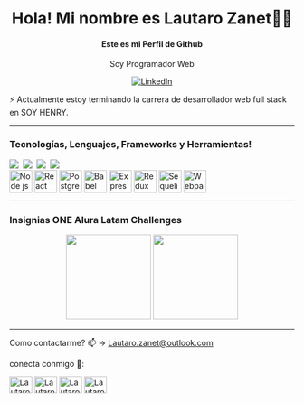 <h1 align='center'> Hola! Mi nombre es Lautaro Zanet👨‍💻 </h1>
<div align="center"><h4>Este es mi Perfil de Github</h4>

<p align='center'>
Soy Programador Web</b> 
</p></div>

<div align="center">

<a href="https://www.linkedin.com/in/lautarozanet/" target="_blank"><img src="https://img.shields.io/badge/LinkedIn-%230077B5.svg?&style=flat-square&logo=linkedin&logoColor=white" alt="LinkedIn"></a>

</div>

⚡ Actualmente estoy terminando la carrera de desarrollador web full stack en SOY HENRY.

---
###  Tecnologías, Lenguajes, Frameworks y Herramientas!

<p >
  <img src="https://img.shields.io/badge/html5%20-%23e34f26.svg?&style=for-the-badge&logo=html5&logoColor=white" />&nbsp;&nbsp;<img src="https://img.shields.io/badge/CSS3-1572B6?&style=for-the-badge&logo=css3&logoColor=white" />&nbsp;&nbsp;<img src="https://img.shields.io/badge/JavaScript-F7DF1E?style=for-the-badge&logo=javascript&logoColor=black" />&nbsp;&nbsp;<img src="https://img.shields.io/badge/Git-F05032?style=for-the-badge&logo=git&logoColor=white">
 <br>
 <img align="center" height="40" width="40" src="https://cdn.jsdelivr.net/gh/devicons/devicon/icons/nodejs/nodejs-original-wordmark.svg" title="Node js" alt="Node js"/>
<img align="center" height="40" width="40" src="https://cdn.jsdelivr.net/gh/devicons/devicon/icons/react/react-original.svg" title="React" alt="React"/>
<img align="center" height="40" width="40" src="https://cdn.jsdelivr.net/gh/devicons/devicon/icons/postgresql/postgresql-original.svg" title="postgresql" alt="Postgresql"/>
<img align="center" height="40" width="40" src="https://cdn.jsdelivr.net/gh/devicons/devicon/icons/babel/babel-original.svg" title="Babel" alt="Babel"/>
<img align="center" height="40" width="40" src="https://cdn.jsdelivr.net/gh/devicons/devicon/icons/express/express-original.svg" title="Express" alt="Express"/>
<img align="center" height="40" width="40" src="https://cdn.jsdelivr.net/gh/devicons/devicon/icons/redux/redux-original.svg" title="Redux" alt="Redux"/>
<img align="center" height="40" width="40" src="https://cdn.jsdelivr.net/gh/devicons/devicon/icons/sequelize/sequelize-original.svg" title="Sequelize" alt="Sequelize"/>
<img align="center" height="40" width="40" src="https://cdn.jsdelivr.net/gh/devicons/devicon/icons/webpack/webpack-original.svg" title="Webpack" alt="Webpack"/>
  
---

###  Insignias ONE Alura Latam Challenges

<p align="center"><img  width="150"  src="https://user-images.githubusercontent.com/89808639/172972842-0bf8d44c-eb7c-47c6-81e8-9d5460d57d1a.png">
<img  width="150" src="https://user-images.githubusercontent.com/89808639/172972855-67c89cc5-4c62-4187-a838-78a33c676208.png"></p>

---

Como contactarme? 📫 -> Lautaro.zanet@outlook.com

conecta conmigo 💬:

<p align="left">
<a href="https://twitter.com/z_lautaro" target="blank"><img align="center" src="https://raw.githubusercontent.com/rahuldkjain/github-profile-readme-generator/master/src/images/icons/Social/twitter.svg" alt="LautaroZanet" height="30" width="40" /></a>
<a href="https://linkedin.com/in/lautarozanet" target="blank"><img align="center" src="https://raw.githubusercontent.com/rahuldkjain/github-profile-readme-generator/master/src/images/icons/Social/linked-in-alt.svg" alt="LautaroZanet" height="30" width="40" /></a>
<a href="https://www.facebook.com/profile.php?id=100001165256795" target="blank"><img align="center" src="https://raw.githubusercontent.com/rahuldkjain/github-profile-readme-generator/master/src/images/icons/Social/facebook.svg" alt="LautaroZanet" height="30" width="40" /></a>
<a href="https://instagram.com/Lautaro.z" target="blank"><img align="center" src="https://raw.githubusercontent.com/rahuldkjain/github-profile-readme-generator/master/src/images/icons/Social/instagram.svg" alt="LautaroZanet" height="30" width="40" /></a>
</p>
